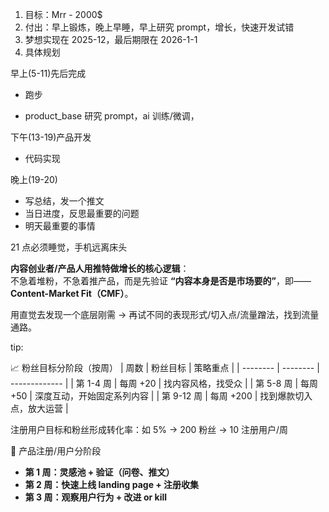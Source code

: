 1. 目标：Mrr - 2000$
2. 付出：早上锻炼，晚上早睡，早上研究 prompt，增长，快速开发试错
3. 梦想实现在 2025-12，最后期限在 2026-1-1
4. 具体规划

早上(5-11)先后完成

- 跑步

- product_base 研究 prompt，ai 训练/微调，

下午(13-19)产品开发

- 代码实现

晚上(19-20)

- 写总结，发一个推文
- 当日进度，反思最重要的问题
- 明天最重要的事情

21 点必须睡觉，手机远离床头

**内容创业者/产品人用推特做增长的核心逻辑**：  
不急着堆粉，不急着推产品，而是先验证 **“内容本身是否是市场要的”**，即——**Content-Market Fit（CMF）**。

用直觉去发现一个底层刚需 → 再试不同的表现形式/切入点/流量蹭法，找到流量通路。

tip:

📈 粉丝目标分阶段（按周）
| 周数 | 粉丝目标 | 策略重点 |
| -------- | -------- | ------------- |
| 第 1-4 周 | 每周 +20 | 找内容风格，找受众 |
| 第 5-8 周 | 每周 +50 | 深度互动，开始固定系列内容 |
| 第 9-12 周 | 每周 +200 | 找到爆款切入点，放大运营 |

注册用户目标和粉丝形成转化率：如 5% → 200 粉丝 → 10 注册用户/周

🌱 产品注册/用户分阶段

- **第 1 周：灵感池 + 验证（问卷、推文）**
- **第 2 周：快速上线 landing page + 注册收集**
- **第 3 周：观察用户行为 + 改进 or kill**
